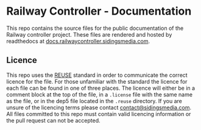 <!--
SPDX-FileCopyrightText: 2022 Sidings Media <contact@sidingsmedia.com>
SPDX-License-Identifier: CC-BY-SA-4.0
-->

# Railway Controller - Documentation

This repo contains the source files for the public documentation of the
Railway controller project. These files are rendered and hosted by
readthedocs at
[docs.railwaycontroller.sidingsmedia.com](https://docs.railwaycontroller.sidingsmedia.com).

## Licence
This repo uses the [REUSE](https://reuse.software) standard in order to
communicate the correct licence for the file. For those unfamiliar with
the standard the licence for each file can be found in one of three
places. The licence will either be in a comment block at the top of the
file, in a `.license` file with the same name as the file, or in the
dep5 file located in the `.reuse` directory. If you are unsure of the
licencing terms please contact
[contact@sidingsmedia.com](mailto:contact@sidingsmedia.com?subject=Railway%20Controller%20Licence).
All files committed to this repo must contain valid licencing
information or the pull request can not be accepted.
